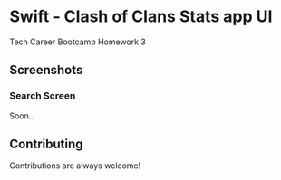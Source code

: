 # Swift - Clash of Clans Stats app UI

Tech Career Bootcamp Homework 3 

## Screenshots

### Search Screen
Soon..


## Contributing

Contributions are always welcome!
